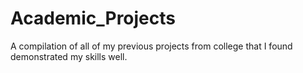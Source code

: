 # Academic_Projects
A compilation of all of my previous projects from college that I found demonstrated my skills well.
